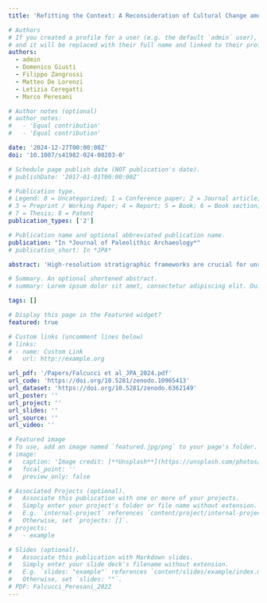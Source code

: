```yaml
---
title: 'Refitting the Context: A Reconsideration of Cultural Change among Early _Homo sapiens_ at Fumane Cave through Blade Break Connections, Spatial Taphonomy, and Lithic Technology'

# Authors
# If you created a profile for a user (e.g. the default `admin` user), write the username (folder name) here
# and it will be replaced with their full name and linked to their profile.
authors:
  - admin
  - Domenico Giusti
  - Filippo Zangrossi
  - Matteo De Lorenzi
  - Letizia Ceregatti
  - Marco Peresani

# Author notes (optional)
# author_notes:
#   - 'Equal contribution'
#   - 'Equal contribution'

date: '2024-12-27T00:00:00Z'
doi: '10.1007/s41982-024-00203-0'

# Schedule page publish date (NOT publication's date).
# publishDate: '2017-01-01T00:00:00Z'

# Publication type.
# Legend: 0 = Uncategorized; 1 = Conference paper; 2 = Journal article;
# 3 = Preprint / Working Paper; 4 = Report; 5 = Book; 6 = Book section;
# 7 = Thesis; 8 = Patent
publication_types: ['2']

# Publication name and optional abbreviated publication name.
publication: "In *Journal of Paleolithic Archaeology*"
# publication_short: In *JPA*

abstract: 'High-resolution stratigraphic frameworks are crucial for unraveling the biocultural processes behind the dispersals of Homo sapiens across Europe. Detailed technological studies of lithic assemblages retrieved from multi-stratified sequences allow archaeologists to precisely model the chrono-cultural dynamics of the early Upper Paleolithic. However, it is of paramount importance to verify the integrity of these assemblages before building explanatory models of cultural change. In this study, multiple lines of evidence suggest that the stratigraphic sequence of Fumane Cave in northeastern Italy experienced minor post-depositional reworking, establishing it as a pivotal site for exploring the earliest stages of the Aurignacian. By conducting a systematic search for break connections between blade fragments and applying spatial analysis techniques, we identified three well-preserved areas of the excavation containing assemblages suitable for renewed archaeological investigations. Subsequent technological analyses, incorporating attribute analysis, reduction intensity, and multivariate statistics, have allowed us to discern the spatial organization of the site during the formation of the Protoaurignacian palimpsest A2–A1. Moreover, diachronic comparisons between three successive stratigraphic units prompted us to reject the hypothesis of techno-cultural continuity of the Protoaurignacian in northeastern Italy after the onset of the Heinrich Event 4. Based on the variability of the lithic and osseous artifacts, the most recent assemblage analyzed, D3b alpha, is now ascribed to the Early Aurignacian, aligning the evidence from Fumane with the current understanding of the development of the Aurignacian across Europe. Overall, this study demonstrates the high effectiveness of the break connection method when combined with detailed spatial analysis and lithic technology, providing a methodological tool particularly amenable to be applied to sites excavated in the past with varying degrees of recording accuracy.'

# Summary. An optional shortened abstract.
# summary: Lorem ipsum dolor sit amet, consectetur adipiscing elit. Duis posuere tellus ac convallis placerat. Proin tincidunt magna sed ex sollicitudin condimentum.

tags: []

# Display this page in the Featured widget?
featured: true

# Custom links (uncomment lines below)
# links:
# - name: Custom Link
#   url: http://example.org

url_pdf: '/Papers/Falcucci et al_JPA_2024.pdf'
url_code: 'https://doi.org/10.5281/zenodo.10965413'
url_dataset: 'https://doi.org/10.5281/zenodo.6362149'
url_poster: ''
url_project: ''
url_slides: ''
url_source: ''
url_video: ''

# Featured image
# To use, add an image named `featured.jpg/png` to your page's folder.
# image:
#   caption: 'Image credit: [**Unsplash**](https://unsplash.com/photos/pLCdAaMFLTE)'
#   focal_point: ''
#   preview_only: false

# Associated Projects (optional).
#   Associate this publication with one or more of your projects.
#   Simply enter your project's folder or file name without extension.
#   E.g. `internal-project` references `content/project/internal-project/index.md`.
#   Otherwise, set `projects: []`.
# projects:
#   - example

# Slides (optional).
#   Associate this publication with Markdown slides.
#   Simply enter your slide deck's filename without extension.
#   E.g. `slides: "example"` references `content/slides/example/index.md`.
#   Otherwise, set `slides: ""`.
# PDF: Falcucci_Peresani_2022
---
```

